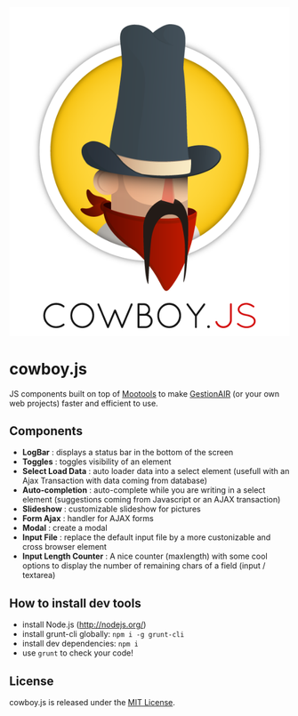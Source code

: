 ![Logo cowboy.js](im/cowboy.png "Logo cowboy.js")

cowboy.js
=========

JS components built on top of [Mootools](http://mootools.net/) to make [GestionAIR](http://www.gestionair.com/) (or your own web projects) faster and efficient to use.

## Components

- **LogBar** : displays a status bar in the bottom of the screen
- **Toggles** : toggles visibility of an element
- **Select Load Data** : auto loader data into a select element (usefull with an Ajax Transaction with data coming from database) 
- **Auto-completion** : auto-complete while you are writing in a select element (suggestions coming from Javascript or an AJAX transaction)
- **Slideshow** : customizable slideshow for pictures
- **Form Ajax** : handler for AJAX forms
- **Modal** : create a modal
- **Input File** : replace the default input file by a more custonizable and cross browser element
- **Input Length Counter** : A nice counter (maxlength) with some cool options to display the number of remaining chars of a field (input / textarea)

## How to install dev tools

- install Node.js (http://nodejs.org/)
- install grunt-cli globally: `npm i -g grunt-cli`
- install dev dependencies: `npm i`
- use `grunt` to check your code!

## License

cowboy.js is released under the [MIT License](COPYING).

